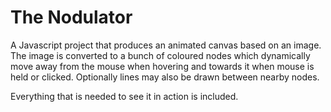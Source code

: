 The Nodulator
=========

A Javascript project that produces an animated canvas based on an image. The image is converted to a bunch of coloured nodes which dynamically move away from the mouse when hovering and towards it when mouse is held or clicked. Optionally lines may also be drawn between nearby nodes.

Everything that is needed to see it in action is included.
